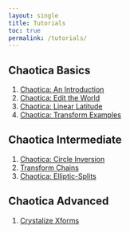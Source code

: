 ```yaml
---
layout: single
title: Tutorials
toc: true
permalink: /tutorials/
---
```


## Chaotica Basics

1. [Chaotica: An Introduction][tutorial1]
2. [Chaotica: Edit the World][tutorial2]
3. [Chaotica: Linear Latitude][tutorial3]
4. [Chaotica: Transform Examples][tutorial5]

## Chaotica Intermediate

1. [Chaotica: Circle Inversion][tutorial4]
2. [Transform Chains][transform-chains]
3. [Chaotica: Elliptic-Splits][esplits]

## Chaotica Advanced

1. [Crystalize Xforms][crystalize-xforms]



[tutorial1]: https://blog.pugnacious.site/chaotica/introduction
[tutorial2]: https://blog.pugnacious.site/chaotica/editor
[tutorial3]: https://blog.pugnacious.site/chaotica/linear-tiles
[tutorial4]: https://blog.pugnacious.site/chaotica/circle/inversion
[crystalize-xforms]: https://blog.pugnacious.site/chaotica/crystalize/xforms
[transform-chains]: https://blog.pugnacious.site/chaotica/transform/chains
[esplits]: https://blog.pugnacious.site/chaotica/elliptic/splits
[tutorial5]: https://blog.pugnacious.site/chaotica/transform/examples
